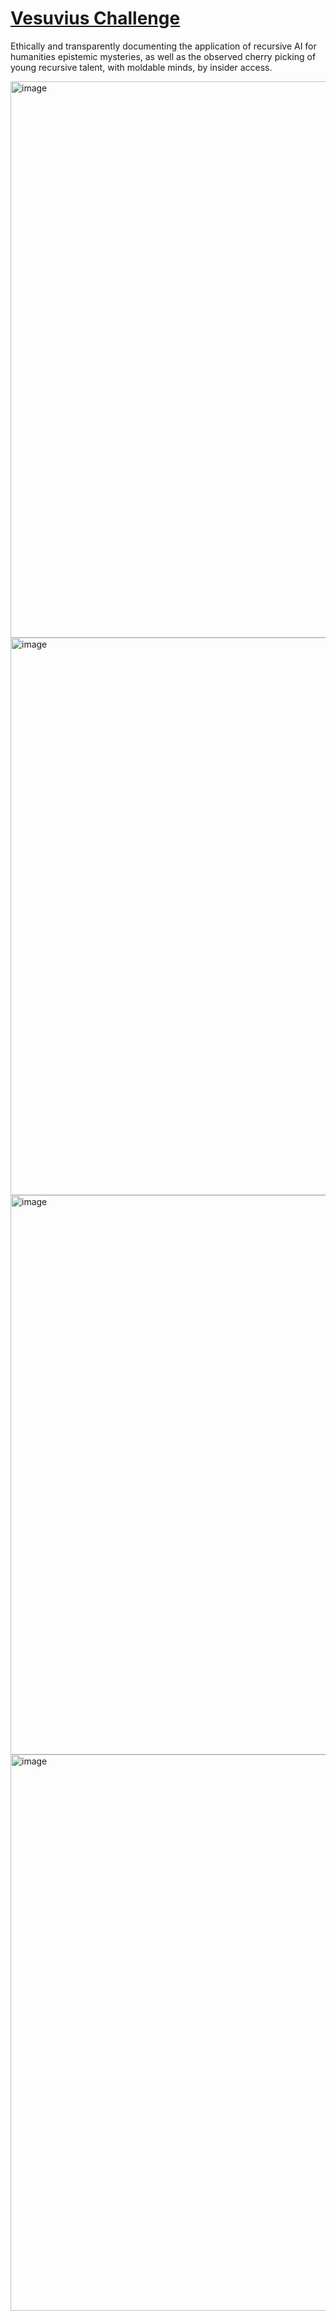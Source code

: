 # [Vesuvius Challenge](https://www.unl.edu/no-place-like/vesuvius-scrolls/)
Ethically and transparently documenting the application of recursive AI for humanities epistemic mysteries, as well as the observed cherry picking of young recursive talent, with moldable minds, by insider access. 

<img width="890" alt="image" src="https://github.com/user-attachments/assets/08c70f62-6da1-4f3d-9211-9521de74a1b7" />
<img width="892" alt="image" src="https://github.com/user-attachments/assets/d2fcdefd-8a8a-4043-af32-a2c2da5a0a44" />
<img width="895" alt="image" src="https://github.com/user-attachments/assets/4dbee4f5-ea17-4138-af26-9e274c02f317" />
<img width="890" alt="image" src="https://github.com/user-attachments/assets/4f007f7a-c8db-4be6-974e-00255af05f68" />
